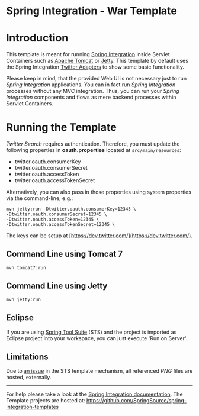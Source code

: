 Spring Integration - War Template
=================================

# Introduction

This template is meant for running [Spring Integration][] inside Servlet Containers such as [Apache Tomcat][] or [Jetty][]. This template by default uses the Spring Integration [Twitter Adapters][] to show some basic functionality.

Please keep in mind, that the provided Web UI is not necessary just to run *Spring Integration* applications. You can in fact run *Spring Integration* processes without any MVC integration. Thus, you can run your *Spring Integration* components and flows as mere backend processes within Servlet Containers.

# Running the Template

*Twitter Search* requires authentication. Therefore, you must update the following properties in **oauth.properties** located at  `src/main/resources`:

* twitter.oauth.consumerKey
* twitter.oauth.consumerSecret
* twitter.oauth.accessToken
* twitter.oauth.accessTokenSecret

Alternatively, you can also pass in those properties using system properties via the command-line, e.g.:

	mvn jetty:run -Dtwitter.oauth.consumerKey=12345 \
	-Dtwitter.oauth.consumerSecret=12345 \
	-Dtwitter.oauth.accessToken=12345 \
	-Dtwitter.oauth.accessTokenSecret=12345 \

The keys can be setup at [https://dev.twitter.com/](https://dev.twitter.com/).

## Command Line using Tomcat 7

	mvn tomcat7:run

## Command Line using Jetty

	mvn jetty:run

## Eclipse

If you are using [Spring Tool Suite][] (STS) and the project is imported as Eclipse project into your workspace, you can just execute 'Run on Server'.

## Limitations

Due to [an issue](https://issuetracker.springsource.com/browse/STS-3301) in the STS template mechanism, all referenced *PNG* files are hosted, externally.

--------------------------------------------------------------------------------

For help please take a look at the [Spring Integration documentation][]. The Template projects are hosted at: https://github.com/SpringSource/spring-integration-templates

[Apache Tomcat]: https://tomcat.apache.org/
[Jetty]: https://www.eclipse.org/jetty/
[Spring Tool Suite]: https://www.springsource.org/sts
[Spring Integration]: https://www.springintegration.org/
[Spring Integration documentation]: https://static.springsource.org/spring-integration/reference/html/
[Twitter Adapters]: https://github.com/spring-projects/spring-integration-extensions/tree/master/spring-integration-social-twitter#twitter-inbound-adapters

